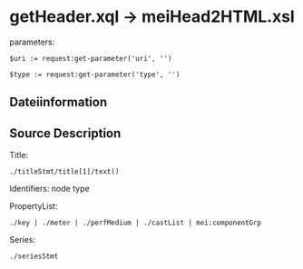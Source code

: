 # getHeader.xql -> meiHead2HTML.xsl
parameters:
```
$uri := request:get-parameter('uri', '')

$type := request:get-parameter('type', '')
```
## Dateiinformation
## Source Description
Title:
```
./titleStmt/title[1]/text()
```
Identifiers:
	node
	type
	
PropertyList:
```
./key | ./meter | ./perfMedium | ./castList | mei:componentGrp
```
Series:
```
./seriesStmt
```



